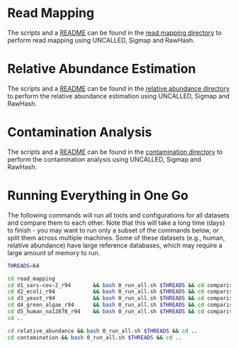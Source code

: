 # Read Mapping

The scripts and a [README](./read_mapping/README.md) can be found in the [read mapping directory](./read_mapping/) to perform read mapping using UNCALLED, Sigmap and RawHash.

# Relative Abundance Estimation

The scripts and a [README](./relative_abundance/README.md) can be found in the [relative abundance directory](./relative_abundance/) to perform the relative abundance estimation using UNCALLED, Sigmap and RawHash.

# Contamination Analysis

The scripts and a [README](./contamination/README.md) can be found in the [contamination directory](./contamination/) to perform the contamination analysis using UNCALLED, Sigmap and RawHash.

# Running Everything in One Go
The following commands will run all tools and configurations for all datasets and compare them to each other. Note that this will take a long time (days) to finish - you may want to run only a subset of the commands below, or split them across multiple machines. Some of these datasets (e.g., human, relative abundance) have large reference databases, which may require a large amount of memory to run.

```bash
THREADS=64

cd read_mapping
cd d1_sars-cov-2_r94       && bash 0_run_all.sh $THREADS && cd comparison &&  bash 0_run.sh && cd ../..
cd d2_ecoli_r94            && bash 0_run_all.sh $THREADS && cd comparison &&  bash 0_run.sh && cd ../..
cd d3_yeast_r94            && bash 0_run_all.sh $THREADS && cd comparison &&  bash 0_run.sh && cd ../..
cd d4_green_algae_r94      && bash 0_run_all.sh $THREADS && cd comparison &&  bash 0_run.sh && cd ../..
cd d5_human_na12878_r94    && bash 0_run_all.sh $THREADS && cd comparison &&  bash 0_run.sh && cd ../..
cd ..

cd relative_abundance && bash 0_run_all.sh $THREADS && cd ..
cd contamination && bash 0_run_all.sh $THREADS && cd ..
```